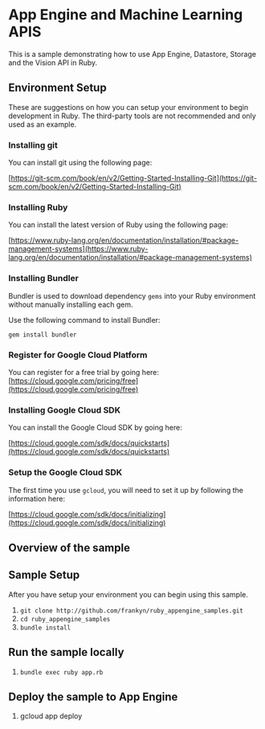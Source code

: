 # App Engine and Machine Learning APIS

This is a sample demonstrating how to use App Engine, Datastore, Storage and the
Vision API in Ruby.

## Environment Setup

These are suggestions on how you can setup your environment to begin development
in Ruby. The third-party tools are not recommended and only used as an example. 

### Installing git

You can install git using the following page:

[https://git-scm.com/book/en/v2/Getting-Started-Installing-Git](https://git-scm.com/book/en/v2/Getting-Started-Installing-Git)

### Installing Ruby

You can install the latest version of Ruby using the following page:

[https://www.ruby-lang.org/en/documentation/installation/#package-management-systems](https://www.ruby-lang.org/en/documentation/installation/#package-management-systems)

### Installing Bundler

Bundler is used to download dependency `gems` into your Ruby environment without
manually installing each gem.

Use the following command to install Bundler:

`gem install bundler`

### Register for Google Cloud Platform

You can register for a free trial by going here:
[https://cloud.google.com/pricing/free](https://cloud.google.com/pricing/free)

### Installing Google Cloud SDK

You can install the Google Cloud SDK by going here:

[https://cloud.google.com/sdk/docs/quickstarts](https://cloud.google.com/sdk/docs/quickstarts)

### Setup the Google Cloud SDK

The first time you use `gcloud`, you will need to set it up by following the
information here:

[https://cloud.google.com/sdk/docs/initializing](https://cloud.google.com/sdk/docs/initializing)

## Overview of the sample

## Sample Setup

After you have setup your environment you can begin using this sample.

1. `git clone http://github.com/frankyn/ruby_appengine_samples.git`
2. `cd ruby_appengine_samples`
3. `bundle install`

## Run the sample locally

1. `bundle exec ruby app.rb`

## Deploy the sample to App Engine

1. gcloud app deploy


